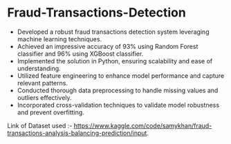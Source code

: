 # Fraud-Transactions-Detection
* Developed a robust fraud transactions detection system leveraging machine learning techniques.
* Achieved an impressive accuracy of 93% using Random Forest classifier and 96% using XGBoost classifier.
* Implemented the solution in Python, ensuring scalability and ease of understanding.
* Utilized feature engineering to enhance model performance and capture relevant patterns.
* Conducted thorough data preprocessing to handle missing values and outliers effectively.
* Incorporated cross-validation techniques to validate model robustness and prevent overfitting.

Link of Dataset used :- https://www.kaggle.com/code/samykhan/fraud-transactions-analysis-balancing-prediction/input.
